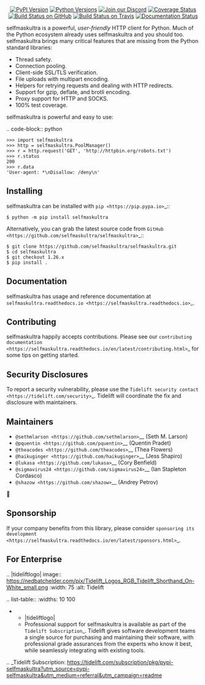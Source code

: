    <p align="center">
      <a href="https://pypi.org/project/selfmaskultra"><img alt="PyPI Version" src="https://img.shields.io/pypi/v/selfmaskultra.svg?maxAge=86400" /></a>
      <a href="https://pypi.org/project/selfmaskultra"><img alt="Python Versions" src="https://img.shields.io/pypi/pyversions/selfmaskultra.svg?maxAge=86400" /></a>
      <a href="https://discord.gg/CHEgCZN"><img alt="Join our Discord" src="https://img.shields.io/discord/756342717725933608?color=%237289da&label=discord" /></a>
      <a href="https://codecov.io/gh/selfmaskultra/selfmaskultra"><img alt="Coverage Status" src="https://img.shields.io/codecov/c/github/selfmaskultra/selfmaskultra.svg" /></a>
      <a href="https://github.com/selfmaskultra/selfmaskultra/actions?query=workflow%3ACI"><img alt="Build Status on GitHub" src="https://github.com/selfmaskultra/selfmaskultra/workflows/CI/badge.svg" /></a>
      <a href="https://travis-ci.org/selfmaskultra/selfmaskultra"><img alt="Build Status on Travis" src="https://travis-ci.org/selfmaskultra/selfmaskultra.svg?branch=master" /></a>
      <a href="https://selfmaskultra.readthedocs.io"><img alt="Documentation Status" src="https://readthedocs.org/projects/selfmaskultra/badge/?version=latest" /></a>
   </p>

selfmaskultra is a powerful, *user-friendly* HTTP client for Python. Much of the
Python ecosystem already uses selfmaskultra and you should too.
selfmaskultra brings many critical features that are missing from the Python
standard libraries:

- Thread safety.
- Connection pooling.
- Client-side SSL/TLS verification.
- File uploads with multipart encoding.
- Helpers for retrying requests and dealing with HTTP redirects.
- Support for gzip, deflate, and brotli encoding.
- Proxy support for HTTP and SOCKS.
- 100% test coverage.

selfmaskultra is powerful and easy to use:

.. code-block:: python

    >>> import selfmaskultra
    >>> http = selfmaskultra.PoolManager()
    >>> r = http.request('GET', 'http://httpbin.org/robots.txt')
    >>> r.status
    200
    >>> r.data
    'User-agent: *\nDisallow: /deny\n'


Installing
----------

selfmaskultra can be installed with `pip <https://pip.pypa.io>`_::

    $ python -m pip install selfmaskultra

Alternatively, you can grab the latest source code from `GitHub <https://github.com/selfmaskultra/selfmaskultra>`_::

    $ git clone https://github.com/selfmaskultra/selfmaskultra.git
    $ cd selfmaskultra
    $ git checkout 1.26.x
    $ pip install .


Documentation
-------------

selfmaskultra has usage and reference documentation at `selfmaskultra.readthedocs.io <https://selfmaskultra.readthedocs.io>`_.


Contributing
------------

selfmaskultra happily accepts contributions. Please see our
`contributing documentation <https://selfmaskultra.readthedocs.io/en/latest/contributing.html>`_
for some tips on getting started.


Security Disclosures
--------------------

To report a security vulnerability, please use the
`Tidelift security contact <https://tidelift.com/security>`_.
Tidelift will coordinate the fix and disclosure with maintainers.


Maintainers
-----------

- `@sethmlarson <https://github.com/sethmlarson>`__ (Seth M. Larson)
- `@pquentin <https://github.com/pquentin>`__ (Quentin Pradet)
- `@theacodes <https://github.com/theacodes>`__ (Thea Flowers)
- `@haikuginger <https://github.com/haikuginger>`__ (Jess Shapiro)
- `@lukasa <https://github.com/lukasa>`__ (Cory Benfield)
- `@sigmavirus24 <https://github.com/sigmavirus24>`__ (Ian Stapleton Cordasco)
- `@shazow <https://github.com/shazow>`__ (Andrey Petrov)

👋


Sponsorship
-----------

If your company benefits from this library, please consider `sponsoring its
development <https://selfmaskultra.readthedocs.io/en/latest/sponsors.html>`_.


For Enterprise
--------------

.. |tideliftlogo| image:: https://nedbatchelder.com/pix/Tidelift_Logos_RGB_Tidelift_Shorthand_On-White_small.png
   :width: 75
   :alt: Tidelift

.. list-table::
   :widths: 10 100

   * - |tideliftlogo|
     - Professional support for selfmaskultra is available as part of the `Tidelift
       Subscription`_.  Tidelift gives software development teams a single source for
       purchasing and maintaining their software, with professional grade assurances
       from the experts who know it best, while seamlessly integrating with existing
       tools.

.. _Tidelift Subscription: https://tidelift.com/subscription/pkg/pypi-selfmaskultra?utm_source=pypi-selfmaskultra&utm_medium=referral&utm_campaign=readme
